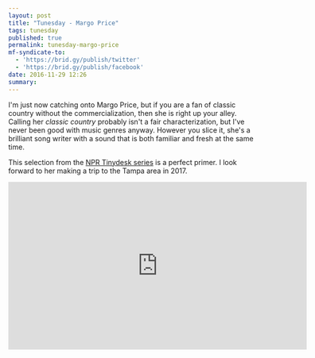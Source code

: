 ```yaml
---
layout: post
title: "Tunesday - Margo Price"
tags: tunesday
published: true
permalink: tunesday-margo-price
mf-syndicate-to:
  - 'https://brid.gy/publish/twitter'
  - 'https://brid.gy/publish/facebook'
date: 2016-11-29 12:26
summary:
---
```


I'm just now catching onto Margo Price, but if you are a fan of classic country without the commercialization, then she is right up your alley. Calling her *classic country* probably isn't a fair characterization, but I've never been good with music genres anyway. However you slice it, she's a brilliant song writer with a sound that is both familiar and fresh at the same time.

This selection from the [NPR Tinydesk series](https://www.npr.org/2016/11/22/503055186/margo-price-tiny-desk-concert?utm_medium=RSS&utm_campaign=music) is a perfect primer. I look forward to her making a trip to the Tampa area in 2017.
<div class="video-container u-video">
<iframe width="600" height="338" src="https://www.npr.org/templates/event/embeddedVideo.php?storyId=503055186&mediaId=503057042" frameborder="0" scrolling="no"></iframe>
</div>
